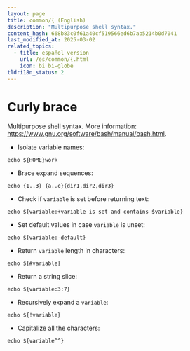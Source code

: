 ```yaml
---
layout: page
title: common/{ (English)
description: "Multipurpose shell syntax."
content_hash: 668b83c0f61a40cf519566ed6b7ab5214b0d7041
last_modified_at: 2025-03-02
related_topics:
  - title: español version
    url: /es/common/{.html
    icon: bi bi-globe
tldri18n_status: 2
---
```

# Curly brace

Multipurpose shell syntax.
More information: <https://www.gnu.org/software/bash/manual/bash.html>.

- Isolate variable names:

`echo ${HOME}work`

- Brace expand sequences:

`echo {1..3} {a..c}{dir1,dir2,dir3}`

- Check if `variable` is set before returning text:

`echo ${variable:+variable is set and contains $variable}`

- Set default values in case `variable` is unset:

`echo ${variable:-default}`

- Return `variable` length in characters:

`echo ${#variable}`

- Return a string slice:

`echo ${variable:3:7}`

- Recursively expand a `variable`:

`echo ${!variable}`

- Capitalize all the characters:

`echo ${variable^^}`
